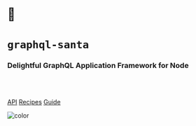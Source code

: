 # 🎄

# `graphql-santa`

### Delightful GraphQL Application Framework for Node

<br>
<br>

[API](/references/api)
[Recipes](/recipes/introduction)
[Guide](/guides/introduction)

<!-- background color -->

![color](#2F2C40)
